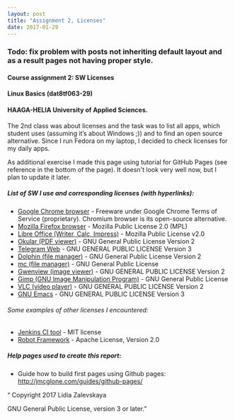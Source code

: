 ```yaml
---
layout: post
title: "Assignment 2, Licenses"
date: 2017-01-29
---
```


### Todo: fix problem with posts not inheriting default layout and as a result pages not having proper style.


#### Course assignment 2: SW Licenses

#### Linux Basics (dat8tf063-29)

#### HAAGA-HELIA University of Applied Sciences.
 
The 2nd class was about licenses and the task was to list all apps, which student uses (assuming it’s about Windows ;)) and to find an open source alternative. Since I run Fedora on my laptop, I decided to check licenses for my daily apps.

As additional exercise I made this page using tutorial for GitHub Pages (see reference in the bottom of the page). It doesn't look very well now, but I plan to update it later.

##### List of SW I use and corresponding licenses (with hyperlinks):

* [Google Chrome browser](https://en.wikipedia.org/wiki/Google_Chrome) - Freeware under Google Chrome Terms of Service (proprietary). Chromium browser is its open-source alternative.
* [Mozilla Firefox browser](https://en.wikipedia.org/wiki/Firefox) - Mozilla Public License 2.0 (MPL)
* [Libre Office (Writer, Calc, Impress)](https://www.libreoffice.org/about-us/licenses/) - Mozilla Public License v2.0
* [Okular (PDF viewer)](https://github.com/KDE/okular/blob/master/COPYING) - GNU General Public License Version 2
* [Telegram Web](https://github.com/zhukov/webogram/blob/master/LICENSE) - GNU GENERAL PUBLIC LICENSE Version 3
* [Dolphin (file manager)](https://userbase.kde.org/Dolphin) - GNU General Public License Version 2
* [mc (file manager)](https://github.com/MidnightCommander/mc) - GNU General Public License
* [Gwenview (image viewer)](https://cgit.kde.org/gwenview.git/tree/COPYING) - GNU GENERAL PUBLIC LICENSE Version 2
* [Gimp (GNU Image Manipulation Program)](https://www.gimp.org/about/) - GNU General Public License
* [VLC (video player)](http://www.videolan.org/contribute.html) - GNU GENERAL PUBLIC LICENSE Version 2
* [GNU Emacs](https://www.gnu.org/software/emacs/) - GNU GENERAL PUBLIC LICENSE Version 3


###### Some examples of other licenses I encountered:

* [Jenkins CI tool](https://jenkins.io/license/) - MIT license
* [Robot Framework](https://github.com/robotframework/robotframework/blob/master/LICENSE.txt) - Apache License, Version 2.0


##### Help pages used to create this report:

* Guide how to build first pages using Github pages: <http://jmcglone.com/guides/github-pages/>



“ Copyright 2017 Lidia Zalevskaya

   GNU General Public License, version 3 or later.”

